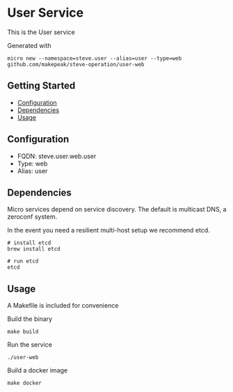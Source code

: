 # User Service

This is the User service

Generated with

```
micro new --namespace=steve.user --alias=user --type=web github.com/makepeak/steve-operation/user-web
```

## Getting Started

- [Configuration](#configuration)
- [Dependencies](#dependencies)
- [Usage](#usage)

## Configuration

- FQDN: steve.user.web.user
- Type: web
- Alias: user

## Dependencies

Micro services depend on service discovery. The default is multicast DNS, a zeroconf system.

In the event you need a resilient multi-host setup we recommend etcd.

```
# install etcd
brew install etcd

# run etcd
etcd
```

## Usage

A Makefile is included for convenience

Build the binary

```
make build
```

Run the service
```
./user-web
```

Build a docker image
```
make docker
```